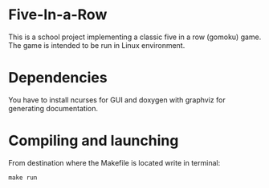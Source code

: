 # Five-In-a-Row
This is a school project implementing a classic five in a row (gomoku) game. The game is intended to be run in Linux environment.

# Dependencies
You have to install ncurses for GUI and doxygen with graphviz for generating documentation.

# Compiling and launching
From destination where the Makefile is located write in terminal:
```
make run
```

